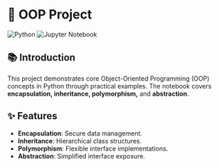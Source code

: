 # 🌟 OOP Project

![Python](https://img.shields.io/badge/python-3.x-blue.svg) ![Jupyter Notebook](https://img.shields.io/badge/jupyter-notebook-orange.svg) 

## 📚 Introduction

This project demonstrates core Object-Oriented Programming (OOP) concepts in Python through practical examples. The notebook covers **encapsulation, inheritance, polymorphism,** and **abstraction**.

## ✨ Features

- **Encapsulation**: Secure data management.
- **Inheritance**: Hierarchical class structures.
- **Polymorphism**: Flexible interface implementations.
- **Abstraction**: Simplified interface exposure.
